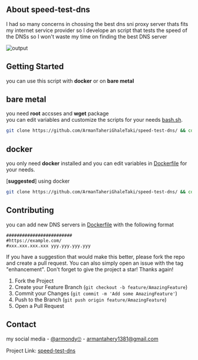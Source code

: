 <!-- ABOUT THE PROJECT -->
## About speed-test-dns

I had so many concerns in chossing the best dns sni proxy server thats fits my internet service provider so I develope an script that tests the speed of the DNSs so I won't waste my time on finding the best DNS server  

      
![output](https://github.com/ArmanTaheriGhaleTaki/speed-test-dns/assets/88885103/d83c954e-5f3c-434e-ae4b-f119d69a4220)    



<!-- GETTING STARTED -->
## Getting Started
you can use this script with **docker** or on **bare metal** 
## bare metal
you need **root** accsses and **wget** package    
you can edit variables and customize the scripts for your needs [bash.sh](https://github.com/ArmanTaheriGhaleTaki/speed-test-dns/blob/main/bash.sh).

```sh
git clone https://github.com/ArmanTaheriGhaleTaki/speed-test-dns/ && cd speed-test-dns&& sed -i '2,4 s/^#//' bash.sh && sudo apt update && sudo apt install -y wget && sudo bash bash.sh
```
## docker
you only need **docker** installed and you can edit variables in  [Dockerfile](https://github.com/ArmanTaheriGhaleTaki/speed-test-dns/blob/main/Dockerfile) for your needs.

[**suggested**] using docker 

  ```sh
  git clone https://github.com/ArmanTaheriGhaleTaki/speed-test-dns/ && cd speed-test-dns && docker build -t speedtestdns . && docker run speedtestdns
  ```

## Contributing

you can add new DNS servers in [Dockerfile](https://github.com/ArmanTaheriGhaleTaki/speed-test-dns/blob/main/Dockerfile) with the following format
```
#########################
#https://example.com/
#xxx.xxx.xxx.xxx yyy.yyy.yyy.yyy
```
If you have a suggestion that would make this better, please fork the repo and create a pull request. You can also simply open an issue with the tag "enhancement".
Don't forget to give the project a star! Thanks again!

1. Fork the Project
2. Create your Feature Branch (`git checkout -b feature/AmazingFeature`)
3. Commit your Changes (`git commit -m 'Add some AmazingFeature'`)
4. Push to the Branch (`git push origin feature/AmazingFeature`)
5. Open a Pull Request



<!-- CONTACT -->
## Contact

my social media - [@armondy🙄](https://twitter.com/taherighaletaki) - armantahery1381@gmail.com

Project Link:  [speed-test-dns](https://github.com/ArmanTaheriGhaleTaki/speed-test-dns) 




